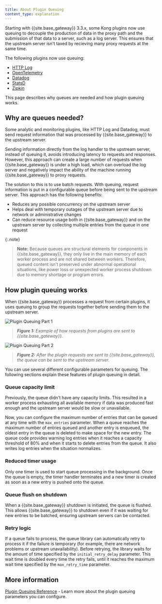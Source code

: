 ```yaml
---
title: About Plugin Queuing 
content_type: explanation
---
```


Starting with {{site.base_gateway}} 3.3.x, some Kong plugins now use queuing to decouple the production of data in the proxy path and the submission of that data to a server, such as a log server. This ensures that the upstream server isn't taxed by recieving many proxy requests at the same time.

The following plugins now use queuing:

* [HTTP Log](/hub/kong-inc/http-log/)
* [OpenTelemetry](/hub/kong-inc/opentelemetry/)
* [Datadog](/hub/kong-inc/datadog/)
* [StatsD](/hub/kong-inc/statsd/)
* [Zipkin](/hub/kong-inc/zipkin/)

This page describes why queues are needed and how plugin queuing works.

## Why are queues needed? 

Some analytic and monitoring plugins, like HTTP Log and Datadog, must send request information that was processed by {{site.base_gateway}} to the upstream server.

Sending information directly from the log handler to the upstream server, instead of queuing it, avoids introducing latency to requests and responses. However, this approach can create a large number of requests when {{site.base_gateway}} is under a high load, which can overload the log server and negatively impact the ability of the machine running {{site.base_gateway}} to proxy requests.

The solution to this is to use batch requests. With queuing, request information is put in a configurable queue before being sent to the upstream server. This approach has the following benefits:
* Reduces any possible concurrency on the upstream server
* Helps deal with temporary outages of the upstream server due to network or administrative changes
* Can reduce resource usage both in {{site.base_gateway}} and on the upstream server by collecting multiple entries from the queue in one request

{:.note}
> **Note:** Because queues are structural elements for components in {{site.base_gateway}}, they only live in the main memory of each worker process and are not shared between workers. Therefore, queued content isn't preserved under abnormal operational situations, like power loss or unexpected worker process shutdown due to memory shortage or program errors.
 
## How plugin queuing works

When {{site.base_gateway}} processes a request from certain plugins, it uses queuing to group the requests together before sending them to the upstream server. 

![Plugin Queuing Part 1 ](/assets/images/products/konnect/gateway-manager/plugins/konnect-plugin-queuing-1.png)
> _**Figure 1:** Example of how requests from plugins are sent to {{site.base_gateway}}._

![Plugin Queuing Part 2 ](/assets/images/products/konnect/gateway-manager/plugins/konnect-plugin-queuing-2.png)
> _**Figure 2:** After the plugin requests are sent to {{site.base_gateway}}, the queue can be sent to the upstream server._

You can use several different configurable parameters for queuing. The following sections explain these features of plugin queuing in detail.

### Queue capacity limit

Previously, the queue didn't have any capacity limits. This resulted in a worker process exhausting all available memory if data was produced fast enough and the upstream server would be slow or unavailable.

Now, you can configure the maximum number of entries that can be queued at any time with the `max_entries` parameter. When a queue reaches the maximum number of entries queued and another entry is enqueued, the oldest entry in the queue is deleted to make space for the new entry.
The queue code provides warning log entries when it reaches a capacity threshold of 80% and when it starts to delete entries from the queue. It also writes log entries when the situation normalizes.

### Reduced timer usage

Only one timer is used to start queue processing in the background. Once the queue is empty, the timer handler terminates and a new timer is created as soon as a new entry is pushed onto the queue.

### Queue flush on shutdown

When a {{site.base_gateway}} shutdown is initiated, the queue is flushed. This allows {{site.base_gateway}} to shutdown even if it was waiting for new entries to be batched, ensuring upstream servers can be contacted. 

### Retry logic

If a queue fails to process, the queue library can automatically retry to process it if the failure is temporary (for example, there are network problems or upstream unavailability). Before retrying, the library waits for the amount of time specified by the `initial_retry_delay` parameter. This wait time is doubled every time the retry fails, until it reaches the maximum wait time specified by the `max_retry_time` parameter.

## More information

[Plugin Queuing Reference](/gateway/{{page.kong_version}}/kong-plugins/queue/reference/) - Learn more about the plugin queuing parameters you can configure.